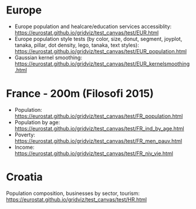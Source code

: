 # Europe

- Europe population and healcare/education services accessiblity: https://eurostat.github.io/gridviz/test_canvas/test/EUR.html
- Europe population style tests (by color, size, donut, segment, joyplot, tanaka, pillar, dot density, lego, tanaka, text styles): https://eurostat.github.io/gridviz/test_canvas/test/EUR_population.html
- Gaussian kernel smoothing: https://eurostat.github.io/gridviz/test_canvas/test/EUR_kernelsmoothing.html

# France - 200m (Filosofi 2015)

- Population: https://eurostat.github.io/gridviz/test_canvas/test/FR_population.html
- Population by age: https://eurostat.github.io/gridviz/test_canvas/test/FR_ind_by_age.html
- Poverty: https://eurostat.github.io/gridviz/test_canvas/test/FR_men_pauv.html
- Income: https://eurostat.github.io/gridviz/test_canvas/test/FR_niv_vie.html

# Croatia

Population composition, businesses by sector, tourism: https://eurostat.github.io/gridviz/test_canvas/test/HR.html
